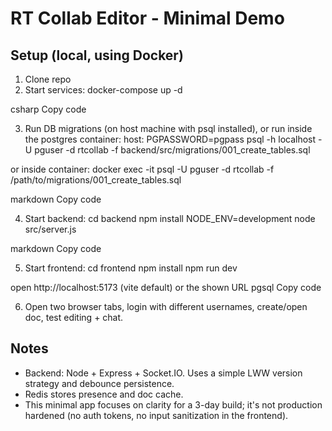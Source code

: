 # RT Collab Editor - Minimal Demo

## Setup (local, using Docker)

1. Clone repo
2. Start services:
   docker-compose up -d

csharp
Copy code

3. Run DB migrations (on host machine with psql installed), or run inside the postgres container:
   host:
   PGPASSWORD=pgpass psql -h localhost -U pguser -d rtcollab -f backend/src/migrations/001_create_tables.sql

or inside container:
docker exec -it <postgres-container-id> psql -U pguser -d rtcollab -f /path/to/migrations/001_create_tables.sql

markdown
Copy code

4. Start backend:
   cd backend
   npm install
   NODE_ENV=development node src/server.js

markdown
Copy code

5. Start frontend:
   cd frontend
   npm install
   npm run dev

open http://localhost:5173 (vite default) or the shown URL
pgsql
Copy code

6. Open two browser tabs, login with different usernames, create/open doc, test editing + chat.

## Notes

- Backend: Node + Express + Socket.IO. Uses a simple LWW version strategy and debounce persistence.
- Redis stores presence and doc cache.
- This minimal app focuses on clarity for a 3-day build; it's not production hardened (no auth tokens, no input sanitization in the frontend).
